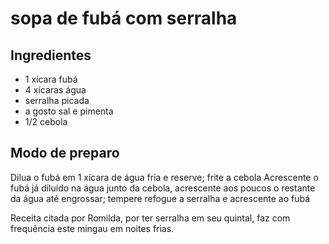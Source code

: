 # sopa de fubá com serralha

## Ingredientes

- 1 xícara fubá
- 4 xícaras água
- serralha picada
- a gosto sal e pimenta
- 1/2 cebola

## Modo de preparo

Dilua o fubá em 1 xícara de água fria e reserve; frite a cebola
Acrescente o fubá já diluído na água junto da cebola, acrescente aos poucos o restante da água até engrossar; tempere
refogue a serralha e acrescente ao fubá

Receita citada por Romilda, por ter serralha em seu quintal, faz com frequência este mingau em noites frias.

